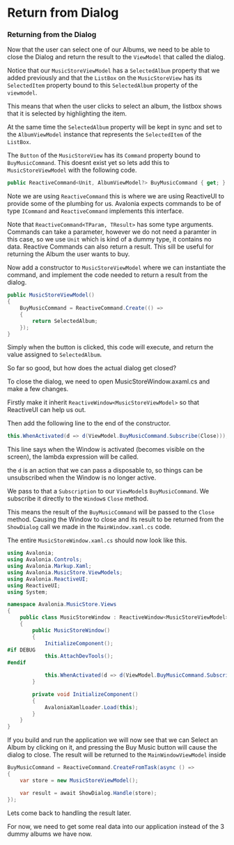 # Return from Dialog

### Returning from the Dialog <a id="returning-from-the-dialog"></a>

Now that the user can select one of our Albums, we need to be able to close the Dialog and return the result to the `ViewModel` that called the dialog.

Notice that our `MusicStoreViewModel` has a `SelectedAlbum` property that we added previously and that the `ListBox` on the `MusicStoreView` has its `SelectedItem` property bound to this `SelectedAlbum` property of the `viewmodel`.

This means that when the user clicks to select an album, the listbox shows that it is selected by highlighting the item.

At the same time the `SelectedAlbum` property will be kept in sync and set to the `AlbumViewModel` instance that represents the `SelectedItem` of the `ListBox`.

The `Button` of the `MusicStoreView` has its `Command` property bound to `BuyMusicCommand`. This doesnt exist yet so lets add this to `MusicStoreViewModel` with the following code.

```csharp
public ReactiveCommand<Unit, AlbumViewModel?> BuyMusicCommand { get; }
```

Note we are using `ReactiveCommand` this is where we are using ReactiveUI to provide some of the plumbing for us. Avalonia expects commands to be of type `ICommand` and `ReactiveCommand` implements this interface.

Note that `ReactiveCommand<TParam, TResult>` has some type arguments. Commands can take a parameter, however we do not need a paramter in this case, so we use `Unit` which is kind of a dummy type, it contains no data. Reactive Commands can also return a result. This sill be useful for returning the Album the user wants to buy.

Now add a constructor to `MusicStoreViewModel` where we can instantiate the command, and implement the code needed to return a result from the dialog.

```csharp
public MusicStoreViewModel()
{
    BuyMusicCommand = ReactiveCommand.Create(() =>
    {
        return SelectedAlbum;
    });
}
```

Simply when the button is clicked, this code will execute, and return the value assigned to `SelectedAlbum`.

So far so good, but how does the actual dialog get closed?

To close the dialog, we need to open MusicStoreWindow.axaml.cs and make a few changes.

Firstly make it inherit `ReactiveWindow<MusicStoreViewModel>` so that ReactiveUI can help us out.

Then add the following line to the end of the constructor.

```csharp
this.WhenActivated(d => d(ViewModel.BuyMusicCommand.Subscribe(Close)));
```

This line says when the Window is activated \(becomes visible on the screen\), the lambda expression will be called.

the `d` is an action that we can pass a disposable to, so things can be unsubscribed when the Window is no longer active.

We pass to that a `Subscription` to our `ViewModel`s `BuyMusicCommand`. We subscribe it directly to the `Window`s `Close` method.

This means the result of the `BuyMusicCommand` will be passed to the `Close` method. Causing the Window to close and its result to be returned from the `ShowDialog` call we made in the `MainWindow.xaml.cs` code.

The entire `MusicStoreWindow.xaml.cs` should now look like this.

```csharp
using Avalonia;
using Avalonia.Controls;
using Avalonia.Markup.Xaml;
using Avalonia.MusicStore.ViewModels;
using Avalonia.ReactiveUI;
using ReactiveUI;
using System;

namespace Avalonia.MusicStore.Views
{
    public class MusicStoreWindow : ReactiveWindow<MusicStoreViewModel>
    {
        public MusicStoreWindow()
        {
            InitializeComponent();
#if DEBUG
            this.AttachDevTools();
#endif

            this.WhenActivated(d => d(ViewModel.BuyMusicCommand.Subscribe(Close)));
        }

        private void InitializeComponent()
        {
            AvaloniaXamlLoader.Load(this);
        }
    }
}
```

If you build and run the application we will now see that we can Select an Album by clicking on it, and pressing the Buy Music button will cause the dialog to close. The result will be returned to the `MainWindowViewModel` inside

```csharp
BuyMusicCommand = ReactiveCommand.CreateFromTask(async () =>
{
    var store = new MusicStoreViewModel();

    var result = await ShowDialog.Handle(store);
});
```

Lets come back to handling the result later.

For now, we need to get some real data into our application instead of the 3 dummy albums we have now.

